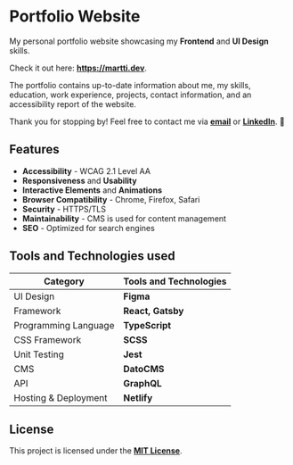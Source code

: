 # Portfolio Website
My personal portfolio website showcasing my **Frontend** and **UI Design** skills.

Check it out here: **https://martti.dev**.

The portfolio contains up-to-date information about me, my skills, education, work experience, projects, contact information, and an accessibility report of the website.

Thank you for stopping by! Feel free to contact me via **[email](mailto:martti.gronholm@gmail.com)** or **[LinkedIn](https://www.linkedin.com/in/marttigronholm/)**. 🙂

## Features
- **Accessibility** - WCAG 2.1 Level AA
- **Responsiveness** and **Usability**
- **Interactive Elements** and **Animations**
- **Browser Compatibility** - Chrome, Firefox, Safari
- **Security** - HTTPS/TLS
- **Maintainability** - CMS is used for content management
- **SEO** - Optimized for search engines

## Tools and Technologies used
| Category              | Tools and Technologies     |
|-----------------------|----------------------------|
| UI Design             | **Figma**                  |
| Framework             | **React, Gatsby**          |
| Programming Language  | **TypeScript**             |
| CSS Framework         | **SCSS**                   |
| Unit Testing          | **Jest**                   |
| CMS                   | **DatoCMS**                |
| API                   | **GraphQL**                |
| Hosting & Deployment  | **Netlify**                |

## License
This project is licensed under the **[MIT License](LICENSE)**.
